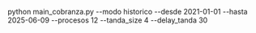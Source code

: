 python main_cobranza.py --modo historico --desde 2021-01-01 --hasta 2025-06-09 --procesos 12 --tanda_size 4  --delay_tanda 30
